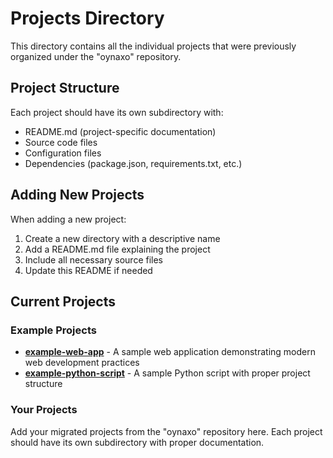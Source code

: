 # Projects Directory

This directory contains all the individual projects that were previously organized under the "oynaxo" repository.

## Project Structure

Each project should have its own subdirectory with:
- README.md (project-specific documentation)
- Source code files
- Configuration files
- Dependencies (package.json, requirements.txt, etc.)

## Adding New Projects

When adding a new project:
1. Create a new directory with a descriptive name
2. Add a README.md file explaining the project
3. Include all necessary source files
4. Update this README if needed

## Current Projects

### Example Projects

- **[example-web-app](./example-web-app/)** - A sample web application demonstrating modern web development practices
- **[example-python-script](./example-python-script/)** - A sample Python script with proper project structure

### Your Projects

Add your migrated projects from the "oynaxo" repository here. Each project should have its own subdirectory with proper documentation.
